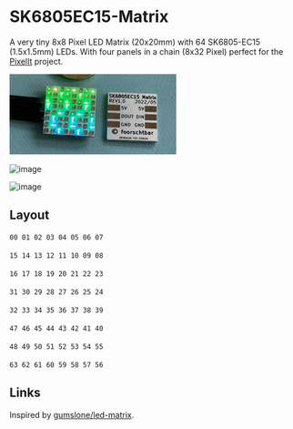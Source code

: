 # SK6805EC15-Matrix

A very tiny 8x8 Pixel LED Matrix (20x20mm) with 64 SK6805-EC15 (1.5x1.5mm) LEDs. With four panels in a chain (8x32 Pixel) perfect for the [PixelIt](https://github.com/o0shojo0o/PixelIt) project.

![image](.github/demo.gif)

![image](https://user-images.githubusercontent.com/10727275/172069438-2cb117cd-d52f-411f-bfd3-2fe7549021d1.jpeg)

![image](https://user-images.githubusercontent.com/10727275/172069338-d31414f5-3b8f-430c-a812-5a8e9ede49ee.jpeg)

## Layout

```
00 01 02 03 04 05 06 07

15 14 13 12 11 10 09 08

16 17 18 19 20 21 22 23

31 30 29 28 27 26 25 24

32 33 34 35 36 37 38 39

47 46 45 44 43 42 41 40

48 49 50 51 52 53 54 55

63 62 61 60 59 58 57 56
```

## Links

Inspired by [gumslone/led-matrix](https://oshwlab.com/gumslone/led-matrix).
